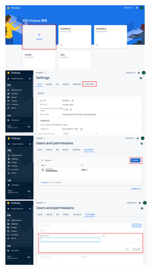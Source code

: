 <img src="教程圖片/1.png" width="ˇ250px" height="200px">


<img src="教程圖片/8.png" width="ˇ250px" height="200px">


<img src="教程圖片/9.png" width="ˇ250px" height="200px">


<img src="教程圖片/10.png" width="ˇ250px" height="200px">

